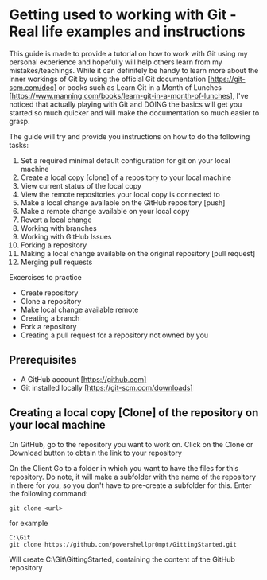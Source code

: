 # Getting used to working with Git - Real life examples and instructions

This guide is made to provide a tutorial on how to work with Git using my personal experience and hopefully will help others learn from my mistakes/teachings.
While it can definitely be handy to learn more about the inner workings of Git by using the official Git documentation [https://git-scm.com/doc] or books such as Learn Git in a Month of Lunches [https://www.manning.com/books/learn-git-in-a-month-of-lunches], 
I've noticed that actually playing with Git and DOING the basics will get you started so much quicker and will make the documentation so much easier to grasp.

The guide will try and provide you instructions on how to do the following tasks:

1. Set a required minimal default configuration for git on your local machine
1. Create a local copy [clone] of a repository to your local machine
1. View current status of the local copy 
1. View the remote repositories your local copy is connected to
1. Make a local change available on the GitHub repository [push]
1. Make a remote change available on your local copy
1. Revert a local change
1. Working with branches
1. Working with GitHub Issues
1. Forking a repository
1. Making a local change available on the original repository [pull request]
1. Merging pull requests

Excercises to practice

* Create repository
* Clone a repository
* Make local change available remote
* Creating a branch
* Fork a repository
* Creating a pull request for a repository not owned by you

## Prerequisites

* A GitHub account [https://github.com]
* Git installed locally [https://git-scm.com/downloads]

## Creating a local copy [Clone] of the repository on your local machine

On GitHub, go to the repository you want to work on.
Click on the Clone or Download button to obtain the link to your repository

On the Client
Go to a folder in which you want to have the files for this repository.
Do note, it will make a subfolder with the name of the repository in there for you, so you don't have to pre-create a subfolder for this.
Enter the following command:

```git
git clone <url>
```

for example

```git
C:\Git
git clone https://github.com/powershellpr0mpt/GittingStarted.git
```

Will create C:\Git\GittingStarted, containing the content of the GitHub repository
